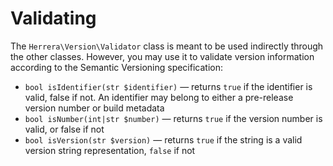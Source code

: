Validating
==========

The `Herrera\Version\Validator` class is meant to be used indirectly through
the other classes. However, you may use it to validate version information
according to the Semantic Versioning specification:

- `bool isIdentifier(str $identifier)` &mdash; returns `true` if the identifier
  is valid, false if not. An identifier may belong to either a pre-release
  version number or build metadata
- `bool isNumber(int|str $number)` &mdash; returns `true` if the version
  number is valid, or false if not
- `bool isVersion(str $version)` &mdash; returns `true` if the string is a
  valid version string representation, `false` if not
